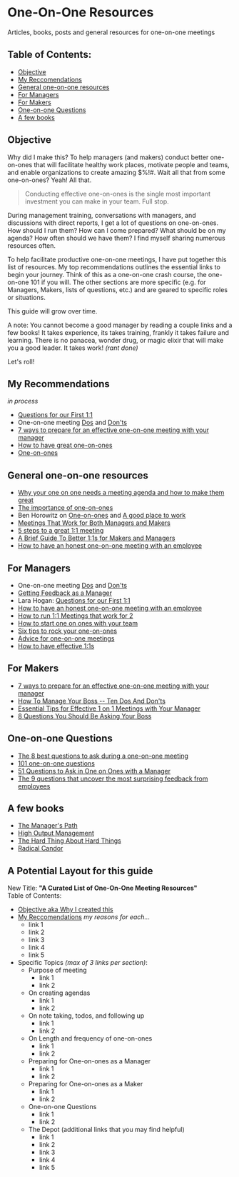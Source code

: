 # One-On-One Resources
Articles, books, posts and general resources for one-on-one meetings

## Table of Contents:
- [Objective](#objective)
- [My Reccomendations](#my-recommendations)
- [General one-on-one resources](#general-one-on-one-resources)
- [For Managers](#for-managers)
- [For Makers](#for-makers)
- [One-on-one Questions](#one-on-one-questions)
- [A few books](#a-few-books)

## Objective
Why did I make this? To help managers (and makers) conduct better one-on-ones that will facilitate healthy work places, motivate people and teams, and enable organizations to create amazing $%!#.  Wait all that from some one-on-ones? Yeah! All that. 

> Conducting effective one-on-ones is the single most important investment you can make in your team. Full stop. 

During management training, conversations with managers, and discussions with direct reports, I get a lot of questions on one-on-ones. How should I run them? How can I come prepared? What should be on my agenda? How often should we have them? I find myself sharing numerous resources often. 

To help facilitate productive one-on-one meetings, I have put together this list of resources. My top recommendations outlines the essential links to begin your journey. Think of this as a one-on-one crash course, the one-on-one 101 if you will. The other sections are more specific (e.g. for Managers, Makers, lists of questions, etc.) and are geared to specific roles or situations. 

This guide will grow over time. 

A note: You cannot become a good manager by reading a couple links and a few books! It takes experience, its takes training, frankly it takes failure and learning. There is no panacea, wonder drug, or magic elixir that will make you a good leader.  It takes work! _(rant done)_

Let's roll!

## My Recommendations  
_in process_
- [Questions for our First 1:1](https://larahogan.me/blog/first-one-on-one-questions/)
- One-on-one meeting [Dos](https://ajahne.github.io/blog/leadership/2018/09/29/one-on-one-meeting-dos-and-donts-part1.html) and [Don'ts](https://ajahne.github.io/blog/leadership/2018/10/08/one-on-one-meeting-dos-and-donts-part2.html)
- [7 ways to prepare for an effective one-on-one meeting with your manager](https://knowyourteam.com/blog/2018/01/03/7-ways-to-prepare-for-an-effective-one-on-one-meeting-with-your-manager/)
- [How to have great one-on-ones](https://getlighthouse.com/blog/high-output-management/)
- [One-on-ones](https://a16z.com/2012/08/30/one-on-one/)

## General one-on-one resources
- [Why your one on one needs a meeting agenda and how to make them great](https://getlighthouse.com/blog/one-on-one-meeting-agenda/)
- [The importance of one-on-ones](https://css-tricks.com/the-importance-of-one-on-ones/)
- Ben Horowitz on [One-on-ones](https://a16z.com/2012/08/30/one-on-one/) and [A good place to work](https://a16z.com/2012/08/18/a-good-place-to-work/)
- [Meetings That Work for Both Managers and Makers](https://hbr.org/2016/07/meetings-that-work-for-both-managers-and-makers)
- [5 steps to a great 1:1 meeting](https://www.inc.com/joel-trammell/5-steps-to-great-11-meetings.html)
- [A Brief Guide To Better 1:1s for Makers and Managers](https://www.helpscout.com/blog/one-on-ones/)
- [How to have an honest one-on-one meeting with an employee](https://knowyourteam.com/blog/2017/12/01/how-to-have-an-honest-one-on-one-meeting-with-an-employee/)

## For Managers
- One-on-one meeting [Dos](https://ajahne.github.io/blog/leadership/2018/09/29/one-on-one-meeting-dos-and-donts-part1.html) and [Don'ts](https://ajahne.github.io/blog/leadership/2018/10/08/one-on-one-meeting-dos-and-donts-part2.html)
- [Getting Feedback as a Manager](https://ajahne.github.io/blog/leadership/2019/02/28/getting-feedback-as-a-manager.html)
- Lara Hogan: [Questions for our First 1:1](https://larahogan.me/blog/first-one-on-one-questions/)
- [How to have an honest one-on-one meeting with an employee](https://knowyourteam.com/blog/2017/12/01/how-to-have-an-honest-one-on-one-meeting-with-an-employee/)
- [How to run 1:1 Meetings that work for 2](https://www.intercom.com/blog/high-impact-one-to-one-meetings/)
- [How to start one on ones with your team](https://getlighthouse.com/blog/how-to-start-one-on-ones-your-teams/)
- [Six tips to rock your one-on-ones](https://knowyourteam.com/blog/2018/01/16/six-tips-to-rock-your-one-on-ones/)
- [Advice for one-on-one meetings](https://www.15five.com/blog/advice-for-one-on-one-meetings/)
- [How to have effective 1:1s](https://www.radicalcandor.com/blog/effective-one-on-ones/)

## For Makers
- [7 ways to prepare for an effective one-on-one meeting with your manager](https://knowyourteam.com/blog/2018/01/03/7-ways-to-prepare-for-an-effective-one-on-one-meeting-with-your-manager/)
- [How To Manage Your Boss -- Ten Dos And Don'ts](https://www.forbes.com/sites/lizryan/2018/01/28/how-to-manage-your-boss-ten-dos-and-donts)
- [Essential Tips for Effective 1 on 1 Meetings with Your Manager](https://getlighthouse.com/blog/effective-1-on-1-meetings/)
- [8 Questions You Should Be Asking Your Boss](https://www.themuse.com/advice/8-questions-you-should-be-asking-your-boss)

## One-on-one Questions
- [The 8 best questions to ask during a one-on-one meeting](https://knowyourteam.com/blog/2018/01/11/the-8-best-questions-to-ask-during-a-one-on-one-meeting/)
- [101 one-on-one questions](https://jasonevanish.com/2014/05/29/101-questions-to-ask-in-1-on-1s/)
- [51 Questions to Ask in One on Ones with a Manager](https://getlighthouse.com/blog/questions-ask-one-on-ones-manager/)
- [The 9 questions that uncover the most surprising feedback from employees ](https://knowyourteam.com/blog/2017/08/28/the-9-questions-that-uncover-the-most-surprising-feedback-from-employees/)

## A few books
- [The Manager's Path](https://www.amazon.com/Managers-Path-Leaders-Navigating-Growth/dp/1491973897)
- [High Output Management](https://www.amazon.com/High-Output-Management-Andrew-Grove/dp/0679762884)
- [The Hard Thing About Hard Things](https://www.amazon.com/Hard-Thing-About-Things-Building/dp/0062273205)
- [Radical Candor](https://www.amazon.com/Radical-Candor-Kim-Scott/dp/B01KTIEFEE)


## A Potential Layout for this guide
New Title: **"A Curated List of One-On-One Meeting Resources"**  
Table of Contents:
- [Objective aka Why I created this](#objective)
- [My Reccomendations](#my-recommendations)
  _my reasons for each..._
  - link 1
  - link 2
  - link 3
  - link 4
  - link 5  
- Specific Topics _(max of 3 links per section)_:
  - Purpose of meeting
    - link 1
    - link 2
  - On creating agendas 
    - link 1
    - link 2
  - On note taking, todos, and following up
    - link 1
    - link 2
  - On Length and frequency of one-on-ones
    - link 1
    - link 2  
  - Preparing for One-on-ones as a Manager
    - link 1
    - link 2  
  - Preparing for One-on-ones as a Maker
    - link 1
    - link 2  
  - One-on-one Questions
    - link 1
    - link 2
  - The Depot (additional links that you may find helpful)
    - link 1
    - link 2
    - link 3
    - link 4
    - link 5    

